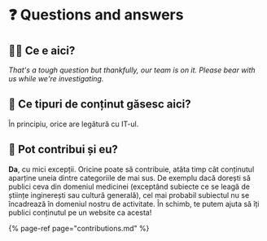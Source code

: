 # ❓ Questions and answers

## 🤷‍♂️ Ce e aici?

_That's a tough question but thankfully, our team is on it. Please bear with us while we're investigating._

## 👀 Ce tipuri de conținut găsesc aici?

În principiu, orice are legătură cu IT-ul.

## 🤔 Pot contribui și eu?

**Da**, cu mici excepții. Oricine poate să contribuie, atâta timp cât conținutul aparține uneia dintre categoriile de mai sus. De exemplu dacă dorești să publici ceva din domeniul medicinei \(exceptând subiecte ce se leagă de științe inginerești sau cultură generală\), cel mai probabil subiectul nu se încadrează în domeniul nostru de activitate. În schimb, te putem ajuta să îți publici conținutul pe un website ca acesta!

{% page-ref page="contributions.md" %}



